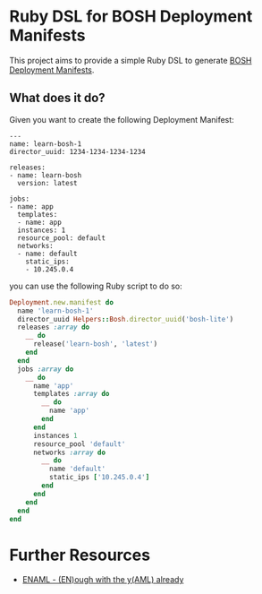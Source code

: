 Ruby DSL for BOSH Deployment Manifests
======================================

This project aims to provide a simple Ruby DSL to generate [BOSH](http://bosh.io) [Deployment Manifests](http://bosh.io/docs/deployment-manifest.html).


What does it do?
----------------

Given you want to create the following Deployment Manifest:

    ---
    name: learn-bosh-1
    director_uuid: 1234-1234-1234-1234
    
    releases:
    - name: learn-bosh
      version: latest
    
    jobs:
    - name: app
      templates:
      - name: app
      instances: 1
      resource_pool: default
      networks:
      - name: default
        static_ips:
        - 10.245.0.4

you can use the following Ruby script to do so:

```ruby
Deployment.new.manifest do
  name 'learn-bosh-1'
  director_uuid Helpers::Bosh.director_uuid('bosh-lite')
  releases :array do
    __ do
      release('learn-bosh', 'latest')
    end
  end
  jobs :array do
    __ do
      name 'app'
      templates :array do
        __ do
          name 'app'
        end
      end
      instances 1
      resource_pool 'default'
      networks :array do
        __ do
          name 'default'
          static_ips ['10.245.0.4']
        end
      end
    end
  end
end
```

Further Resources
=================

* [ENAML - (EN)ough with the y(AML) already](https://github.com/enaml-ops/enaml)

